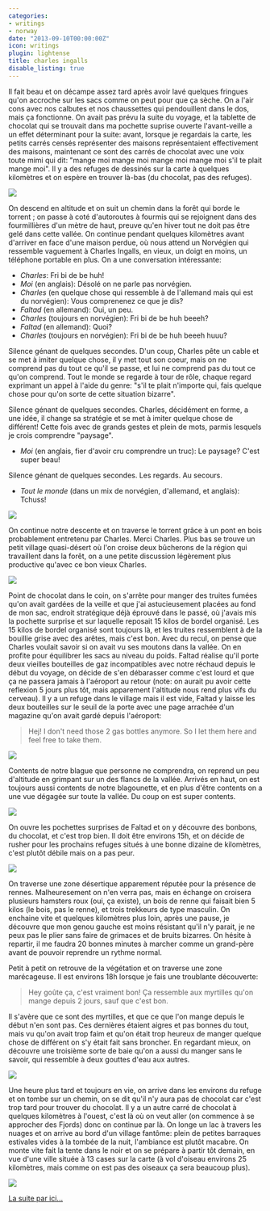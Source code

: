 ```yaml
---
categories:
- writings
- norway
date: "2013-09-10T00:00:00Z"
icon: writings
plugin: lightense
title: charles ingalls
disable_listing: true
---
```


Il fait beau et on décampe assez tard après avoir lavé quelques
fringues qu'on accroche sur les sacs comme on peut pour que ça sèche.
On a l'air cons avec nos calbutes et nos chaussettes qui pendouillent
dans le dos, mais ça fonctionne. On avait pas prévu la suite du
voyage, et la tablette de chocolat qui se trouvait dans ma pochette
suprise ouverte l'avant-veille a un effet déterminant pour la suite:
avant, lorsque je regardais la carte, les petits carrés censés
représenter des maisons représentaient effectivement des maisons,
maintenant ce sont des carrés de chocolat avec une voix toute mimi qui
dit: "mange moi mange moi mange moi mange moi s'il te plait mange
moi".  Il y a des refuges de dessinés sur la carte à quelques
kilomètres et on espère en trouver là-bas (du chocolat, pas des
refuges).

<img src="/img/norway/jour5-beau.jpg" data-action="zoom" />

On descend en altitude et on suit un chemin dans la forêt qui borde le
torrent ; on passe à coté d'autoroutes à fourmis qui se rejoignent
dans des fourmillières d'un mètre de haut, preuve qu'en hiver tout ne
doit pas être gelé dans cette vallée. On continue pendant quelques
kilomètres avant d'arriver en face d'une maison perdue, où nous attend
un Norvégien qui ressemble vaguement à Charles Ingalls, en vieux, un
doigt en moins, un téléphone portable en plus. On a une conversation
intéressante:

- _Charles_: Fri bi de be huh!
- _Moi_ (en anglais): Désolé on ne parle pas norvégien.
- _Charles_ (en quelque chose qui ressemble à de l'allemand mais qui est du norvégien): Vous comprenenez ce que je dis?
- _Faltad_ (en allemand): Oui, un peu.
- _Charles_ (toujours en norvégien): Fri bi de be huh beeeh?
- _Faltad_ (en allemand): Quoi?
- _Charles_ (toujours en norvégien): Fri bi de be huh beeeh huuu?

Silence génant de quelques secondes. D'un coup, Charles pête un cable
et se met à imiter quelque chose, il y met tout son coeur, mais on ne
comprend pas du tout ce qu'il se passe, et lui ne comprend pas du
tout ce qu'on comprend. Tout le monde se regarde à tour de rôle,
chaque regard exprimant un appel à l'aide du genre: "s'il te plait
n'importe qui, fais quelque chose pour qu'on sorte de cette situation
bizarre".

Silence génant de quelques secondes. Charles, décidément en forme, a
une idée, il change sa stratégie et se met à imiter quelque chose de
différent! Cette fois avec de grands gestes et plein de mots, parmis
lesquels je crois comprendre "paysage".

- _Moi_ (en anglais, fier d'avoir cru comprendre un truc): Le paysage? C'est super beau!

Silence génant de quelques secondes. Les regards. Au secours.

- _Tout le monde_ (dans un mix de norvégien, d'allemand, et anglais): Tchuss!

<img src="/img/norway/jour5-maison.jpg" data-action="zoom" />

On continue notre descente et on traverse le torrent grâce à un pont
en bois probablement entretenu par Charles. Merci Charles. Plus bas se
trouve un petit village quasi-désert où l'on croise deux bûcherons de
la région qui travaillent dans la forêt, on a une petite discussion
légèrement plus productive qu'avec ce bon vieux Charles.

<img src="/img/norway/jour5-pont.jpg" data-action="zoom" />

Point de chocolat dans le coin, on s'arrête pour manger des truites
fumées qu'on avait gardées de la veille et que j'ai astucieusement
placées au fond de mon sac, endroit stratégique déjà éprouvé dans le
passé, où j'avais mis la pochette surprise et sur laquelle reposait 15
kilos de bordel organisé. Les 15 kilos de bordel organisé sont
toujours là, et les truites ressemblent à de la bouillie grise avec
des arêtes, mais c'est bon. Avec du recul, on pense que Charles
voulait savoir si on avait vu ses moutons dans la vallée. On en
profite pour équilibrer les sacs au niveau du poids. Faltad réalise
qu'il porte deux vieilles bouteilles de gaz incompatibles avec notre
réchaud depuis le début du voyage, on décide de s'en débarasser comme
c'est lourd et que ça ne passera jamais à l'aéroport au retour (note:
on aurait pu avoir cette reflexion 5 jours plus tôt, mais apparement
l'altitude nous rend plus vifs du cerveau). Il y a un refuge dans le
village mais il est vide, Faltad y laisse les deux bouteilles sur le
seuil de la porte avec une page arrachée d'un magazine qu'on avait
gardé depuis l'aéroport:

> Hej! I don't need those 2 gas bottles anymore. So I let them here
  and feel free to take them.

<img src="/img/norway/jour5-regis.jpg" data-action="zoom" />

Contents de notre blague que personne ne comprendra, on reprend un peu
d'altitude en grimpant sur un des flancs de la vallée. Arrivés en
haut, on est toujours aussi contents de notre blagounette, et en plus
d'être contents on a une vue dégagée sur toute la vallée. Du coup on
est super contents.

<img src="/img/norway/jour5-haut.jpg" data-action="zoom" />

On ouvre les pochettes surprises de Faltad et on y découvre des
bonbons, du chocolat, et c'est trop bien. Il doit être environs 15h,
et on décide de rusher pour les prochains refuges situés à une bonne
dizaine de kilomètres, c'est plutôt débile mais on a pas peur.

<img src="/img/norway/jour5-content.jpg" data-action="zoom" />

On traverse une zone désertique apparement réputée pour la présence de
rennes. Malheuresement on n'en verra pas, mais en échange on croisera
plusieurs hamsters roux (oui, ça existe), un bois de renne qui faisait
bien 5 kilos (le bois, pas le renne), et trois trekkeurs de type
masculin. On enchaine vite et quelques kilomètres plus loin, après une
pause, je découvre que mon genou gauche est moins résistant qu'il n'y
parait, je ne peux pas le plier sans faire de grimaces et de bruits
bizarres. On hésite à repartir, il me faudra 20 bonnes minutes à
marcher comme un grand-père avant de pouvoir reprendre un rythme
normal.

Petit à petit on retrouve de la végétation et on traverse une zone
marécageuse. Il est environs 18h lorsque je fais une troublante
découverte:

> Hey goûte ça, c'est vraiment bon! Ça ressemble aux myrtilles qu'on
  mange depuis 2 jours, sauf que c'est bon.

Il s'avère que ce sont des myrtilles, et que ce que l'on mange depuis
le début n'en sont pas. Ces dernières étaient aigres et pas bonnes du
tout, mais vu qu'on avait trop faim et qu'on était trop heureux de
manger quelque chose de différent on s'y était fait sans broncher. En
regardant mieux, on découvre une troisième sorte de baie qu'on a aussi
du manger sans le savoir, qui ressemble à deux gouttes d'eau aux
autres.

<img src="/img/norway/jour5-myrtilles.jpg" data-action="zoom" />

Une heure plus tard et toujours en vie, on arrive dans les environs du
refuge et on tombe sur un chemin, on se dit qu'il n'y aura pas de
chocolat car c'est trop tard pour trouver du chocolat. Il y a un autre
carré de chocolat à quelques kilomètres à l'ouest, c'est là où on veut
aller (on commence à se approcher des Fjords) donc on continue par
là. On longe un lac à travers les nuages et on arrive au bord d'un
village fantôme: plein de petites barraques estivales vides à la
tombée de la nuit, l'ambiance est plutôt macabre.  On monte vite fait
la tente dans le noir et on se prépare à partir tôt demain, en vue
d'une ville située à 13 cases sur la carte (à vol d'oiseau environs 25
kilomètres, mais comme on est pas des oiseaux ça sera beaucoup plus).

<img src="/img/norway/jour5-reflexion.jpg" data-action="zoom" />


<a href="/writings/norway/2013-09-11-shortcut">La suite par ici...</a>
